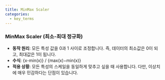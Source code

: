 ```yaml
---
title: MinMax Scaler
categories:
  - key_terms
---
```


### MinMax Scaler (최소-최대 정규화)

- **동작 원리**: 모든 특성 값을 0과 1 사이로 조정합니다. 즉, 데이터의 최소값은 0이 되고, 최대값은 1이 됩니다.
- **수식**: {x-min(x)} / {max(x)−min(x)}​
- **적용 상황**: 모든 특성의 스케일을 동일하게 맞추고 싶을 때 사용합니다. 다만, 이상치에 매우 민감하다는 단점이 있습니다.